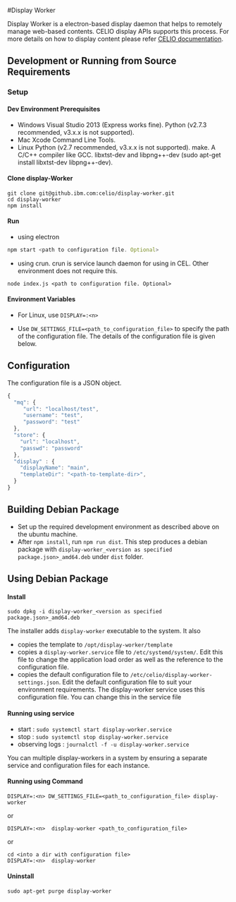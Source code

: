 #Display Worker

Display Worker is a electron-based display daemon that helps to remotely manage web-based contents. CELIO display APIs supports this process. For more details on how to display content please refer [CELIO documentation](https://github.ibm.com/celio/CELIO).

## Development or Running from Source Requirements

### Setup

#### Dev Environment Prerequisites
- Windows
Visual Studio 2013 (Express works fine).
Python (v2.7.3 recommended, v3.x.x is not supported).
- Mac
Xcode Command Line Tools.
- Linux
Python (v2.7 recommended, v3.x.x is not supported).
make.
A C/C++ compiler like GCC.
libxtst-dev and libpng++-dev (sudo apt-get install libxtst-dev libpng++-dev).


#### Clone display-Worker
```
git clone git@github.ibm.com:celio/display-worker.git
cd display-worker
npm install
```

#### Run
- using electron
```js
npm start <path to configuration file. Optional>
```

- using crun. crun is service launch daemon for using in CEL. Other environment does not require this.
```
node index.js <path to configuration file. Optional>
```

#### Environment Variables

- For Linux, use `DISPLAY=:<n>`

- Use `DW_SETTINGS_FILE=<path_to_configuration_file>` to specify the path of the configuration file. The details of the configuration file is given below.

## Configuration
The configuration file is a JSON object.

```js
{
  "mq": {
     "url": "localhost/test",
     "username": "test",
     "password": "test"
  },
  "store": {
    "url": "localhost",
    "passwd": "password"
  },
  "display" : {
    "displayName": "main",
    "templateDir": "<path-to-template-dir>",
  }
}

```

## Building Debian Package

- Set up the required development environment as described above on the ubuntu machine.
- After `npm install`, run `npm run dist`. This step produces a debian package with `display-worker_<version as specified package.json>_amd64.deb` under `dist` folder.

## Using Debian Package

#### Install

`sudo dpkg -i display-worker_<version as specified package.json>_amd64.deb`

The installer adds `display-worker` executable to the system. It also
- copies the template to `/opt/display-worker/template`
- copies a `display-worker.service` file to `/etc/systemd/system/`. Edit this file to change the application load order as well as the reference to the configuration file.
- copies the default configuration file to `/etc/celio/display-worker-settings.json`. Edit the default configuration file to suit your environment requirements. The display-worker service  uses this configuration file. You can change this in the service file

#### Running using service

- start : `sudo systemctl start display-worker.service`
- stop : `sudo systemctl stop display-worker.service`
- observing logs : `journalctl -f -u display-worker.service`

You can multiple display-workers in a system by ensuring a separate service and configuration files for each instance.

#### Running using Command

`DISPLAY=:<n> DW_SETTINGS_FILE=<path_to_configuration_file> display-worker`

or

`DISPLAY=:<n>  display-worker <path_to_configuration_file>`

or

```
cd <into a dir with configuration file>
DISPLAY=:<n>  display-worker
```
#### Uninstall

`sudo apt-get purge display-worker`
